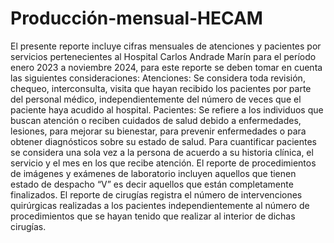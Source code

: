 # Producción-mensual-HECAM

El presente reporte incluye cifras mensuales de atenciones y pacientes por servicios pertenecientes al Hospital Carlos Andrade Marín para el período enero 2023 a noviembre 2024, para este reporte se deben tomar en cuenta las siguientes consideraciones:
Atenciones: Se considera toda revisión, chequeo, interconsulta, visita que hayan recibido los pacientes por parte del personal médico, independientemente del número de veces que el paciente haya acudido al hospital. 
Pacientes: Se refiere a los individuos que buscan atención o reciben cuidados de salud debido a enfermedades, lesiones, para mejorar su bienestar, para prevenir enfermedades o para obtener diagnósticos sobre su estado de salud. Para cuantificar pacientes se considera una sola vez a la persona de acuerdo a su historia clínica, el servicio y el mes en los que recibe atención.
El reporte de procedimientos de imágenes y exámenes de laboratorio incluyen aquellos que tienen estado de despacho “V” es decir aquellos que están completamente finalizados.
El reporte de cirugías registra el número de intervenciones quirúrgicas realizadas a los pacientes independientemente al número de procedimientos que se hayan tenido que realizar al interior de dichas cirugías.
